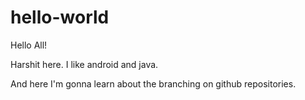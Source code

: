 # hello-world

Hello All!

Harshit here. I like android and java.

And here I'm gonna learn about the branching on github repositories.
